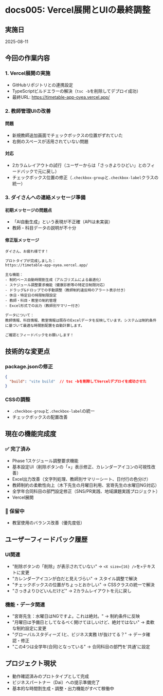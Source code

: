 # docs005: Vercel展開とUIの最終調整

## 実施日
2025-08-11

## 今回の作業内容

### 1. Vercel展開の実施
- GitHubリポジトリとの連携設定
- TypeScriptビルドエラーの解決（`tsc -b`を削除してデプロイ成功）
- 最終URL: https://timetable-app-oyea.vercel.app/

### 2. 教師管理UIの改善
#### 問題
- 新規教師追加画面でチェックボックスの位置がずれていた
- 右側のスペースが活用されていない問題

#### 対応
- 2カラムレイアウトの試行（ユーザーからは「さっきよりひどい」とのフィードバックで元に戻し）
- チェックボックス位置の修正（`.checkbox-group`と`.checkbox-label`クラスの統一）

### 3. ダイさんへの連絡メッセージ準備
#### 初期メッセージの問題点
- 「AI自動生成」という表現が不正確（APIは未実装）
- 教師・科目データの説明が不十分

#### 修正版メッセージ
```
ダイさん、お疲れ様です！

プロトタイプが完成しました：
https://timetable-app-oyea.vercel.app/

主な機能：
- 制約ベース自動時間割生成（アルゴリズムによる最適化）
- スケジュール調整要求機能（健康診断等の特定日制限対応）
- ドラッグ&ドロップでの手動調整（教師制約違反時のアラート表示付き）
- 休日・特定日の時限制限設定
- 教師・科目・教室の制約管理
- Excel形式での出力（教師別サマリー付き）

データについて：
教師情報、科目情報、教室情報は既存のExcelデータを反映しています。システムは制約条件に基づいて最適な時間割配置を自動計算します。

ご確認とフィードバックをお願いします！
```

## 技術的な変更点

### package.jsonの修正
```json
{
  "build": "vite build"  // tsc -bを削除してVercelデプロイを成功させた
}
```

### CSSの調整
- `.checkbox-group`と`.checkbox-label`の統一
- チェックボックスの配置改善

## 現在の機能完成度

### ✅ 完了済み
- Phase 1スケジュール調整要求機能
- 基本設定UI（削除ボタンの「×」表示修正、カレンダーアイコンの可視性改善）
- Excel出力改善（文字列処理、教師別サマリーシート、日付行の色分け）
- 教師制約の柔軟性向上（木下先生の月曜日利用、宮嵜先生の水曜日NG対応）
- 全学年合同科目の部門設定修正（SNS/PR実践、地域課題実践プロジェクト）
- Vercel展開

### 🔄 保留中
- 教室使用のバランス改善（優先度低）

## ユーザーフィードバック履歴

### UI関連
- "削除ボタンの「削除」が表示されていない" → `<X size={16} />`を`×`テキストに変更
- "カレンダーアイコンが白だと見えづらい" → スタイル調整で解決
- "チェックボックスの位置がちょっとおかしい" → CSSクラスの統一で解決
- "さっきよりひどいんだけど" → 2カラムレイアウトを元に戻し

### 機能・データ関連
- "宮嵜先生：水曜日はNGですよ。これは絶対。" → 制約条件に反映
- "月曜日は予備日としてなるべく開けてほしいけど、絶対ではない" → 柔軟な制約設定に変更
- "グローバルスタディーズ Ⅰと、ビジネス実務 Ⅰが抜けてる？" → データ確認・修正
- "この4つは全学年(合同)となっている" → 合同科目の部門を'共通'に設定

## プロジェクト現状
- 動作確認済みのプロトタイプとして完成
- ビジネスパートナー（Dai）への提示準備完了
- 基本的な時間割生成・調整・出力機能がすべて稼働中